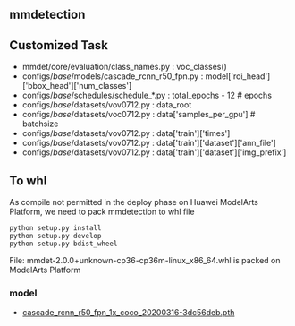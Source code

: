 ## mmdetection

## Customized Task
- mmdet/core/evaluation/class_names.py : voc_classes()
- configs/_base_/models/cascade_rcnn_r50_fpn.py : model['roi_head']['bbox_head']['num_classes']
- configs/_base_/schedules/schedule_*.py : total_epochs - 12                     # epochs
- configs/_base_/datasets/vov0712.py : data_root 
- configs/_base_/datasets/voc0712.py : data['samples_per_gpu']                   # batchsize
- configs/_base_/datasets/vov0712.py : data['train']['times']
- configs/_base_/datasets/vov0712.py : data['train']['dataset']['ann_file']
- configs/_base_/datasets/vov0712.py : data['train']['dataset']['img_prefix']

## To whl
As compile not permitted in the deploy phase on Huawei ModelArts Platform, we need to pack mmdetection to whl file

```
python setup.py install
python setup.py develop
python setup.py bdist_wheel
```

File: mmdet-2.0.0+unknown-cp36-cp36m-linux_x86_64.whl is packed on ModelArts Platform

### model
- [cascade_rcnn_r50_fpn_1x_coco_20200316-3dc56deb.pth](https://bhpan.buaa.edu.cn:443/link/355651E5E64263BA8BBEA717A309B4AD)
